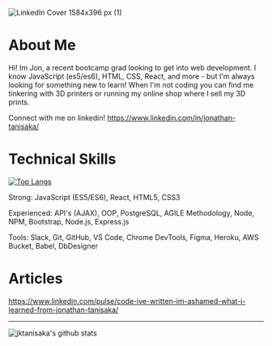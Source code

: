 ![LinkedIn Cover 1584x396 px (1)](https://user-images.githubusercontent.com/96153171/174684108-919e3cf5-d61c-467a-be87-874037291898.png)


# About Me
Hi! Im Jon, a recent bootcamp grad looking to get into web development. I know JavaScript (es5/es6), HTML, CSS, React, and more - but I'm always looking for something new to learn! When I'm not coding you can find me tinkering with 3D printers or running my online shop where I sell my 3D prints.

Connect with me on linkedin!
https://www.linkedin.com/in/jonathan-tanisaka/

# Technical Skills
[![Top Langs](https://github-readme-stats.vercel.app/api/top-langs/?username=jktanisaka)](https://github.com/jktanisaka/github-readme-stats)


Strong: JavaScript (ES5/ES6), React, HTML5, CSS3

Experienced: API's (AJAX), OOP, PostgreSQL, AGILE Methodology, Node, NPM, Bootstrap, Node.js, Express.js

Tools: Slack, Git, GitHub, VS Code, Chrome DevTools, Figma, Heroku, AWS Bucket, Babel, DbDesigner
 
 # Articles
 https://www.linkedin.com/pulse/code-ive-written-im-ashamed-what-i-learned-from-jonathan-tanisaka/
 
 --------------------
 
 ![jktanisaka's github stats](https://github-readme-stats.vercel.app/api?username=jktanisaka)
<!--
**Jktanisaka/Jktanisaka** is a ✨ _special_ ✨ repository because its `README.md` (this file) appears on your GitHub profile.

Here are some ideas to get you started:

- 🔭 I’m currently working on ...
- 🌱 I’m currently learning ...
- 👯 I’m looking to collaborate on ...
- 🤔 I’m looking for help with ...
- 💬 Ask me about ...
- 📫 How to reach me: ...
- 😄 Pronouns: ...
- ⚡ Fun fact: ...
-->
